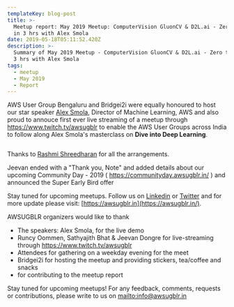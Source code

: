 ```yaml
---
templateKey: blog-post
title: >-
  Meetup report: May 2019 Meetup: ComputerVision GluonCV & D2L.ai - Zero to Hero
  in 3 hrs with Alex Smola
date: 2019-05-18T05:11:52.420Z
description: >-
  Summary of May 2019 Meetup - ComputerVision GluonCV & D2L.ai - Zero to Hero in
  3 hrs with Alex Smola
tags:
  - meetup
  - May 2019
  - Report
---
```

AWS User Group Bengaluru and Bridgei2i were equally honoured to host our star speaker [Alex Smola](https://alex.smola.org/), Director of Machine Learning, AWS and also proud to annouce first ever live streaming of a meetup through <https://www.twitch.tv/awsugblr> to enable the AWS User Groups across India to follow along Alex Smola's masterclass on **Dive into Deep Learning**.

![]()



Thanks to [Rashmi Shreedharan](https://www.linkedin.com/in/rashmis/) for all the arrangements.

Jeevan ended with a "Thank you, Note" and added details about our upcoming Community Day - 2019 ( <https://communityday.awsugblr.in/> ) and announced the Super Early Bird offer

Stay tuned for upcoming meetups. Follow us on [Linkedin](https://www.linkedin.com/in/awsugblr/) or [Twitter](https://twitter.com/awsugblr) and for more update please visit:  [https://awsugblr.in](https://awsugblr.in/).

AWSUGBLR organizers would like to thank

* The speakers: Alex Smola, for the live demo
* Runcy Oommen, Sathyajith Bhat & Jeevan Dongre for live-streaming through https://www.twitch.tv/awsugblr
* Attendees for gathering on a weekday evening for the meet
* Bridgei2i for hosting the meetup and providing stickers, tea/coffee and snacks
* for contributing to the meetup report

Stay tuned for upcoming meetups! For any feedback, comments, requests or contributions, please write to us on <mailto:info@awsugblr.in>
